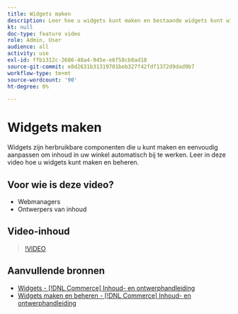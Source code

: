 ```yaml
---
title: Widgets maken
description: Leer hoe u widgets kunt maken en bestaande widgets kunt wijzigen om inhoud automatisch bij te werken in uw winkel.
kt: null
doc-type: feature video
role: Admin, User
audience: all
activity: use
exl-id: ffb1312c-2686-48a4-945e-e6f58cb0ad18
source-git-commit: e8d2631b31319701beb327f42fdf1372d9dad9b7
workflow-type: tm+mt
source-wordcount: '90'
ht-degree: 0%

---
```


# Widgets maken

Widgets zijn herbruikbare componenten die u kunt maken en eenvoudig aanpassen om inhoud in uw winkel automatisch bij te werken. Leer in deze video hoe u widgets kunt maken en beheren.

## Voor wie is deze video?

- Webmanagers
- Ontwerpers van inhoud

## Video-inhoud

>[!VIDEO](https://video.tv.adobe.com/v/343786?quality=12&learn=on)

## Aanvullende bronnen

- [Widgets - [!DNL Commerce] Inhoud- en ontwerphandleiding](https://experienceleague.adobe.com/docs/commerce-admin/content-design/elements/widgets/widgets.html)
- [Widgets maken en beheren - [!DNL Commerce] Inhoud- en ontwerphandleiding](https://experienceleague.adobe.com/docs/commerce-admin/content-design/elements/widgets/widget-create.html)
